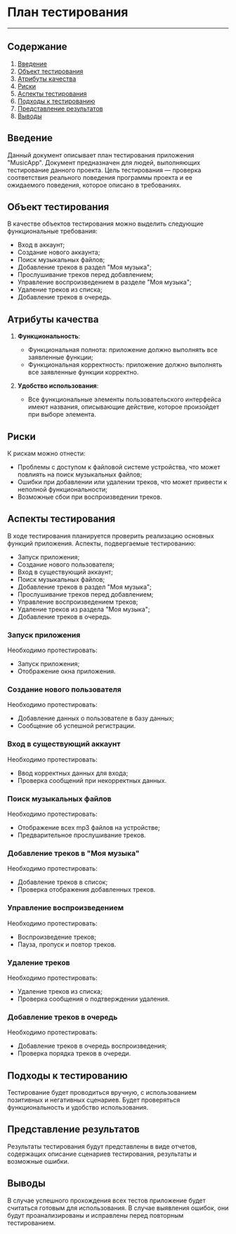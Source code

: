 # План тестирования

---

## Содержание
1. [Введение](#introduction)  
2. [Объект тестирования](#items)  
3. [Атрибуты качества](#quality)  
4. [Риски](#risk)  
5. [Аспекты тестирования](#features)  
6. [Подходы к тестированию](#approach)  
7. [Представление результатов](#pass)  
8. [Выводы](#conclusion)

<a name="introduction"/>

## Введение

Данный документ описывает план тестирования приложения "MusicApp". Документ предназначен для людей, выполняющих тестирование данного проекта. Цель тестирования — проверка соответствия реального поведения программы проекта и ее ожидаемого поведения, которое описано в требованиях.

<a name="items"/>

## Объект тестирования

В качестве объектов тестирования можно выделить следующие функциональные требования:

- Вход в аккаунт;
- Создание нового аккаунта;
- Поиск музыкальных файлов;
- Добавление треков в раздел "Моя музыка";
- Прослушивание треков перед добавлением;
- Управление воспроизведением в разделе "Моя музыка";
- Удаление треков из списка;
- Добавление треков в очередь.

<a name="quality"/>

## Атрибуты качества

1. **Функциональность**:
    - Функциональная полнота: приложение должно выполнять все заявленные функции;
    - Функциональная корректность: приложение должно выполнять все заявленные функции корректно.

2. **Удобство использования**:
    - Все функциональные элементы пользовательского интерфейса имеют названия, описывающие действие, которое произойдет при выборе элемента.

<a name="risk"/>

## Риски

К рискам можно отнести:
- Проблемы с доступом к файловой системе устройства, что может повлиять на поиск музыкальных файлов;
- Ошибки при добавлении или удалении треков, что может привести к неполной функциональности;
- Возможные сбои при воспроизведении треков.

<a name="features"/>

## Аспекты тестирования

В ходе тестирования планируется проверить реализацию основных функций приложения. Аспекты, подвергаемые тестированию:  
- Запуск приложения;  
- Создание нового пользователя;  
- Вход в существующий аккаунт;  
- Поиск музыкальных файлов;  
- Добавление треков в раздел "Моя музыка";  
- Прослушивание треков перед добавлением;  
- Управление воспроизведением треков;  
- Удаление треков из раздела "Моя музыка";  
- Добавление треков в очередь.

### Запуск приложения
Необходимо протестировать:
- Запуск приложения;
- Отображение окна приложения.

### Создание нового пользователя
Необходимо протестировать:
- Добавление данных о пользователе в базу данных;
- Сообщение об успешной регистрации.

### Вход в существующий аккаунт
Необходимо протестировать:
- Ввод корректных данных для входа;
- Проверка сообщений при некорректных данных.

### Поиск музыкальных файлов
Необходимо протестировать:
- Отображение всех mp3 файлов на устройстве;
- Предварительное прослушивание треков.

### Добавление треков в "Моя музыка"
Необходимо протестировать:
- Добавление треков в список;
- Проверка отображения добавленных треков.

### Управление воспроизведением
Необходимо протестировать:
- Воспроизведение треков;
- Пауза, пропуск и повтор треков.

### Удаление треков
Необходимо протестировать:
- Удаление треков из списка;
- Проверка сообщения о подтверждении удаления.

### Добавление треков в очередь
Необходимо протестировать:
- Добавление треков в очередь воспроизведения;
- Проверка порядка треков в очереди.

<a name="approach"/>

## Подходы к тестированию

Тестирование будет проводиться вручную, с использованием позитивных и негативных сценариев. Будет проверяться функциональность и удобство использования.

<a name="pass"/>

## Представление результатов

Результаты тестирования будут представлены в виде отчетов, содержащих описание сценариев тестирования, результаты и возможные ошибки.

<a name="conclusion"/>

## Выводы

В случае успешного прохождения всех тестов приложение будет считаться готовым для использования. В случае выявления ошибок, они будут проанализированы и исправлены перед повторным тестированием.

